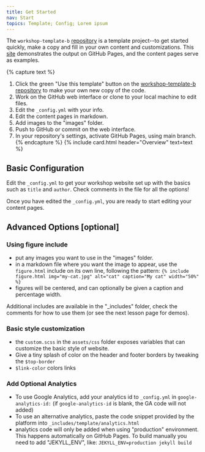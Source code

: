 ```yaml
---
title: Get Started
nav: Start
topics: Template; Config; Lorem ipsum
---
```


The `workshop-template-b` [repository](https://github.com/evanwill/workshop-template-b) is a template project--to get started quickly, make a copy and fill in your own content and customizations.
This [site](https://evanwill.github.io/workshop-template-b/) demonstrates the output on GitHub Pages, and the content pages serve as examples.

{% capture text %}
1. Click the green "Use this template" button on the [workshop-template-b repository](https://github.com/evanwill/workshop-template-b) to make your own new copy of the code.
2. Work on the GitHub web interface or clone to your local machine to edit files.
3. Edit the `_config.yml` with your info.
4. Edit the content pages in markdown.
5. Add images to the "images" folder.
5. Push to GitHub or commit on the web interface.
6. In your repository's settings, activate GitHub Pages, using main branch.{% endcapture %}
{% include card.html header="Overview" text=text %}

## Basic Configuration

Edit the `_config.yml` to get your workshop website set up with the basics such as `title` and `author`.
Check comments in the file for all the options!

Once you have edited the `_config.yml`, you are ready to start editing your content pages.

## Advanced Options [optional]

### Using figure include

- put any images you want to use in the "images" folder.
- in a markdown file where you want the image to appear, use the `figure.html` include on its own line, following the pattern: `{% include figure.html img="my-cat.jpg" alt="cat" caption="My cat" width="50%" %}`
- figures will be centered, and can optionally be given a caption and percentage width.

Additional includes are available in the "_includes" folder, check the comments for how to use them (or see the next lesson page for demos).

### Basic style customization

- the `custom.scss` in the `assets/css` folder exposes variables that can customize the basic style of website.
- Give a tiny splash of color on the header and footer borders by tweaking the `$top-border` 
- `$link-color` colors links

### Add Optional Analytics

- To use Google Analytics, add your analytics id to `_config.yml` in `google-analytics-id:` (if `google-analytics-id` is blank, the GA code will not added)
- To use an alternative analytics, paste the code snippet provided by the platform into `_includes/template/analytics.html`
- analytics code will only be added when using "production" environment. This happens automatically on GitHub Pages. To build manually you need to add "JEKYLL_ENV", like: `JEKYLL_ENV=production jekyll build`
